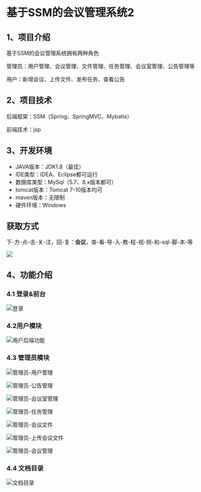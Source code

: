 # 基于SSM的会议管理系统2



## 1、项目介绍

基于SSM的会议管理系统拥有两种角色

管理员：用户管理、会议管理、文件管理、任务管理、会议室管理、公告管理等

用户：新增会议、上传文件、发布任务、查看公告

## 2、项目技术

后端框架：SSM（Spring、SpringMVC、Mybatis）

前端技术：jsp

## 3、开发环境

- JAVA版本：JDK1.8（最佳）
- IDE类型：IDEA、Eclipse都可运行
- 数据库类型：MySql（5.7、8.x版本都可） 
- tomcat版本：Tomcat 7-10版本均可
- maven版本：无限制
- 硬件环境：Windows
## 获取方式
下-方-点-击-关-注，回-复：**会议**，查-看-导-入-教-程-视-频-和-sql-脚-本-等

 ![](https://www.codeshop.fun/Typora-Images/202205281253739.png)

## 4、功能介绍

### 4.1 登录&前台

![登录](https://www.codeshop.fun/Typora-Images/202409172340600.jpg)

### 4.2用户模块

![用户后端功能](https://www.codeshop.fun/Typora-Images/202409102241803.jpg)

### 4.3 管理员模块

![管理员-用户管理](https://www.codeshop.fun/Typora-Images/202409102241492.jpg)

![管理员-公告管理](https://www.codeshop.fun/Typora-Images/202409102241560.jpg)

![管理员-会议室管理](https://www.codeshop.fun/Typora-Images/202409102241549.jpg)

![管理员-任务管理](https://www.codeshop.fun/Typora-Images/202409102241594.jpg)

![管理员-会议文件](https://www.codeshop.fun/Typora-Images/202409102241577.jpg)

![管理员-上传会议文件](https://www.codeshop.fun/Typora-Images/202409102241614.jpg)

![管理员-会议管理](https://www.codeshop.fun/Typora-Images/202409102241107.jpg)

### 4.4 文档目录

![文档目录](https://www.codeshop.fun/Typora-Images/202409102241947.jpg)

